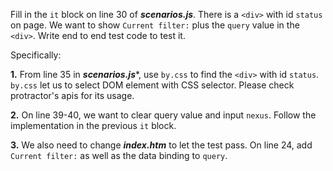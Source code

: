 Fill in the `it` block on line 30 of ***scenarios.js***. There is a `<div>` with id `status` on page. 
We want to show `Current filter:` plus the `query` value in the `<div>`. Write end to end test code to test it.

Specifically:

**1.** From line 35 in ***scenarios.js****, use `by.css` to find the `<div>` with id `status`. 
`by.css` let us to select DOM element with CSS selector. Please check protractor's apis for its usage.

**2.** On line 39-40, we want to clear query value and input `nexus`. Follow the implementation in the previous `it` block.

**3.** We also need to change ***index.htm*** to let the test pass. On line 24, add `Current filter:`  as well as the data binding to `query`.